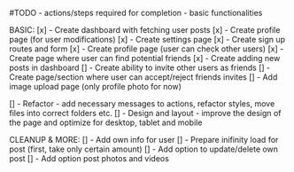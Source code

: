 #TODO - actions/steps required for completion - basic functionalities

BASIC:
[x] - Create dashboard with fetching user posts
[x] - Create profile page (for user modifications)
[x] - Create settings page
[x] - Create sign up routes and form
[x] - Create profile page (user can check other users)
[x] - Create page where user can find potential friends
[x] - Create adding new posts in dashboard
[] - Create ability to invite other users as friends
[] - Create page/section where user can accept/reject friends invites
[] - Add image upload page (only profile photo for now)

[] - Refactor - add necessary messages to actions, refactor styles, move files into correct folders etc.
[] - Design and layout - improve the design of the page and optimize for desktop, tablet and mobile

CLEANUP & MORE:
[] - Add own info for user
[] - Prepare inifinity load for post (first, take only certain amount)
[] - Add option to update/delete own post
[] - Add option post photos and videos
